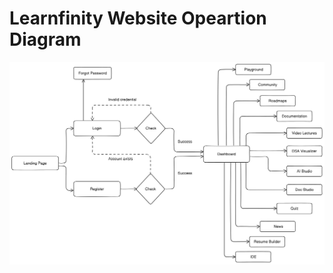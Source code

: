 <h1>Learnfinity Website Opeartion Diagram</h1>
<img src='https://github.com/isudiptodas/Learnfinity/blob/main/diagram-light.png' >
